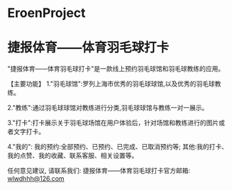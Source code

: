 # EroenProject
# 捷报体育——体育羽毛球打卡

  "捷报体育——体育羽毛球打卡"是一款线上预约羽毛球馆和羽毛球教练的应用。
  
  【主要功能】
  1."羽毛球馆":罗列上海市优秀的羽毛球球馆,以及优秀的羽毛球教练。

  2."教练":通过羽毛球球馆对教练进行分类,羽毛球球馆与教练一对一展示。

  3."打卡":打卡展示关于羽毛球场馆在用户体验后，针对场馆和教练进行的图片或者文字打卡。

  4."我的":
    我的预约:全部预约、已预约、已完成、已取消预约等;
    其他:我的打卡、我的点赞、我的收藏、联系客服、相关设置等。
  
  任何意见建议, 请联系我们: 
  捷报体育——体育羽毛球打卡官方邮箱: wlwdhhh@126.com
